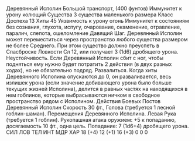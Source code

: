 Деревянный Исполин
Большой транспорт, (400 фунтов)
Иммунитет к урону колющий
Существа 3 существа маленького размера
Класс Доспеха 13
Хиты 45
Уязвимость к урону огонь
Иммунитет к состояниям без сознания, глухота, испугу,
очарование, окаменение, отравление, паралич, слепота,
ошеломление
Давящий Шаг. Деревянный Исполин может переместиться через
пространство любого существа размером не более Среднего. При
этом существо должно преуспеть в Спасброске Ловкости Сл 12,
или получает 3 (1d6) дробящего урона.
Неустойчивость. Если Деревянный Исполин сбит с ног, чтобы
подняться ему нужно будет потратить 2 действия (в двух разных
ходах), но не обязательно подряд.
Развалиться. Когда хиты Деревянного Исполина опускаются до
0, он разваливается, весь излишек урона (если значение
добивающего урона было больше текущих жизней Исполина),
делится в равных частях на находящихся в нем гоблинов, которые
выбрасываются ничком в свободное пространство рядом с
Исполином.
Действия Боевых Постов
Деревянный Исполин
Скорость 30 фт.,
Голова (требуется 1 лесной гоблин-шаман). Перемещения
Деревянного Исполина.
Левая Рука (требуется 1 гоблин). Рукопашная атака оружием:
+5 к попаданию, досягаемость 10 фт., одна цель. Попадание: 7
(1d6+4) дробящего урона.
СИЛ ЛОВ ТЕЛ ИНТ МДР ХАР
18 (+4) 12 (+1) 16 (+3) 0 0 0
